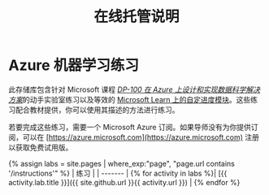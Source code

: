 ﻿---
title: 在线托管说明
permalink: index.html
layout: home
---

# Azure 机器学习练习

此存储库包含针对 Microsoft 课程 [*DP-100 在 Azure 上设计和实现数据科学解决方案*](https://docs.microsoft.com/learn/certifications/courses/dp-100t01)的动手实验室练习以及等效的 [Microsoft Learn 上的自定进度模块](https://docs.microsoft.com/learn/paths/build-ai-solutions-with-azure-ml-service/)。这些练习配合教材提供，你可以使用其描述的方法进行练习。

若要完成这些练习，需要一个 Microsoft Azure 订阅。如果导师没有为你提供订阅，可以在 [https://azure.microsoft.com](https://azure.microsoft.com) 注册以获取免费试用版。

{% assign labs = site.pages | where_exp:"page", "page.url contains '/instructions'" %}
| 练习 |
| ------- | 
{% for activity in labs  %}| [{{ activity.lab.title }}]({{ site.github.url }}{{ activity.url }}) |
{% endfor %}
